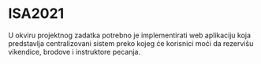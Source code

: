# ISA2021

U okviru projektnog zadatka potrebno je implementirati web aplikaciju koja
predstavlja centralizovani sistem preko kojeg će korisnici moći da rezervišu
vikendice, brodove i instruktore pecanja.
